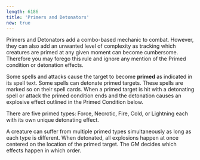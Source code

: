 ```yaml
---
length: 6186
title: 'Primers and Detonators'
new: true
---
```


Primers and Detonators add a combo-based mechanic to combat. However, they can also add an unwanted level of complexity
as tracking which creatures are primed at any given moment can become cumbersome. Therefore you may forego this rule
and ignore any mention of the Primed condition or detonation effects.

Some spells and attacks cause the target to become __primed__ as indicated in its spell text. Some spells can detonate
primed targets. These spells are marked so on their spell cards. When a primed target is hit with a detonating spell or
attack the primed condition ends and the detonation causes an explosive effect outlined in the Primed Condition below.

There are five primed types: Force, Necrotic, Fire, Cold, or Lightning each with its own unique detonating effect.

A creature can suffer from multiple primed types simultaneously as long as each type is different. When detonated, all
explosions happen at once centered on the location of the primed target. The GM decides which effects happen in which order.

<ai-dialog title="Primed Condition" mdFile="conditions/primed"></ai-dialog>
